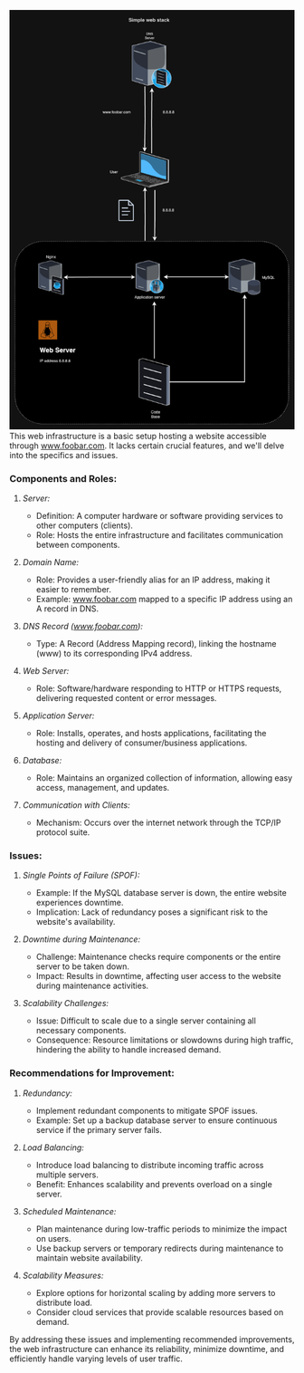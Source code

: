 ![0-simple_web_stack](./0-simple_web_stack.png)
This web infrastructure is a basic setup hosting a website accessible through www.foobar.com. It lacks certain crucial features, and we'll delve into the specifics and issues.

### Components and Roles:

1. *Server:*
   - Definition: A computer hardware or software providing services to other computers (clients).
   - Role: Hosts the entire infrastructure and facilitates communication between components.

2. *Domain Name:*
   - Role: Provides a user-friendly alias for an IP address, making it easier to remember.
   - Example: www.foobar.com mapped to a specific IP address using an A record in DNS.

3. *DNS Record (www.foobar.com):*
   - Type: A Record (Address Mapping record), linking the hostname (www) to its corresponding IPv4 address.

4. *Web Server:*
   - Role: Software/hardware responding to HTTP or HTTPS requests, delivering requested content or error messages.

5. *Application Server:*
   - Role: Installs, operates, and hosts applications, facilitating the hosting and delivery of consumer/business applications.

6. *Database:*
   - Role: Maintains an organized collection of information, allowing easy access, management, and updates.

7. *Communication with Clients:*
   - Mechanism: Occurs over the internet network through the TCP/IP protocol suite.

### Issues:

1. *Single Points of Failure (SPOF):*
   - Example: If the MySQL database server is down, the entire website experiences downtime.
   - Implication: Lack of redundancy poses a significant risk to the website's availability.

2. *Downtime during Maintenance:*
   - Challenge: Maintenance checks require components or the entire server to be taken down.
   - Impact: Results in downtime, affecting user access to the website during maintenance activities.

3. *Scalability Challenges:*
   - Issue: Difficult to scale due to a single server containing all necessary components.
   - Consequence: Resource limitations or slowdowns during high traffic, hindering the ability to handle increased demand.

### Recommendations for Improvement:

1. *Redundancy:*
   - Implement redundant components to mitigate SPOF issues.
   - Example: Set up a backup database server to ensure continuous service if the primary server fails.

2. *Load Balancing:*
   - Introduce load balancing to distribute incoming traffic across multiple servers.
   - Benefit: Enhances scalability and prevents overload on a single server.

3. *Scheduled Maintenance:*
   - Plan maintenance during low-traffic periods to minimize the impact on users.
   - Use backup servers or temporary redirects during maintenance to maintain website availability.

4. *Scalability Measures:*
   - Explore options for horizontal scaling by adding more servers to distribute load.
   - Consider cloud services that provide scalable resources based on demand.

By addressing these issues and implementing recommended improvements, the web infrastructure can enhance its reliability, minimize downtime, and efficiently handle varying levels of user traffic.
